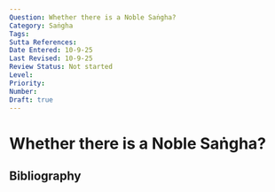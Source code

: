 ```yaml
---
Question: Whether there is a Noble Saṅgha?
Category: Saṅgha
Tags: 
Sutta References: 
Date Entered: 10-9-25
Last Revised: 10-9-25
Review Status: Not started
Level: 
Priority: 
Number: 
Draft: true
---
```


# Whether there is a Noble Saṅgha?

## Bibliography

<!-- 

Notes:



-->